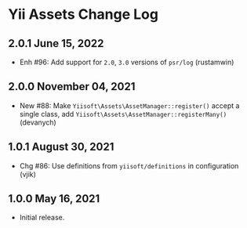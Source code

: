 # Yii Assets Change Log


## 2.0.1 June 15, 2022

- Enh #96: Add support for `2.0`, `3.0` versions of `psr/log` (rustamwin)

## 2.0.0 November 04, 2021

- New #88: Make `Yiisoft\Assets\AssetManager::register()` accept a single class, add `Yiisoft\Assets\AssetManager::registerMany()` (devanych)

## 1.0.1 August 30, 2021

- Chg #86: Use definitions from `yiisoft/definitions` in configuration (vjik)

## 1.0.0 May 16, 2021

- Initial release.
